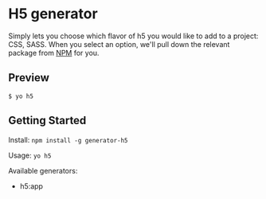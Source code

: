# H5 generator

Simply lets you choose which flavor of h5 you would like to add to a project: CSS, SASS. When you select an option, we'll pull down the relevant package from [NPM](http://npmjs.com) for you.

## Preview
```shell
$ yo h5
```


## Getting Started

Install: `npm install -g generator-h5`

Usage: `yo h5`

Available generators:

- h5:app